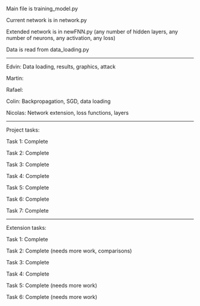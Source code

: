 Main file is training_model.py

Current network is in network.py

Extended network is in newFNN.py (any number of hidden layers, any number of neurons, any activation, any loss)

Data is read from data_loading.py

--------------------------------


Edvin: Data loading, results, graphics, attack

Martin:

Rafael: 

Colin: Backpropagation, SGD, data loading

Nicolas: Network extension, loss functions, layers


--------------------------------

Project tasks:

Task 1: Complete

Task 2: Complete

Task 3: Complete

Task 4: Complete

Task 5: Complete

Task 6: Complete

Task 7: Complete

--------------------------------

Extension tasks:

Task 1: Complete 

Task 2: Complete (needs more work, comparisons)

Task 3: Complete

Task 4: Complete

Task 5: Complete (needs more work)

Task 6: Complete (needs more work)